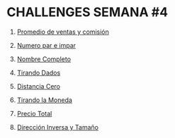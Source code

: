 # CHALLENGES SEMANA #4

1. [Promedio de ventas y comisión](https://github.com/mikerazor5786/Challenges_Core-Code_Miguel-Tellez/blob/f63897b864ba9fd6c69fb2ad552a3025d6f70004/contenido/semana_4/1%20promedio%20ventas%20por%20comision/readme.md)

2. [Numero par e impar ](https://github.com/mikerazor5786/Challenges_Core-Code_Miguel-Tellez/blob/1744248650591b86bcf531ebcd200b6d5cf38b32/contenido/semana_4/2%20par%20impar/readme.md)

2. [Nombre Completo ]()

2. [Tirando Dados]()

2. [Distancia Cero ]()

2. [Tirando la Moneda ]()

2. [Precio Total ]()

2. [Dirección Inversa y Tamaño]()